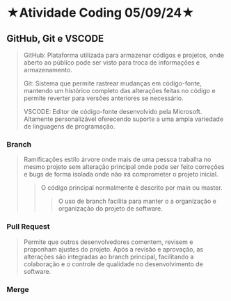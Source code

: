 # ★Atividade Coding 05/09/24★

## GitHub, Git e VSCODE
> GitHub: Plataforma utilizada para armazenar códigos e projetos, onde aberto ao público pode ser visto
para troca de informações e armazenamento.
> 
> Git: Sistema que permite rastrear mudanças em código-fonte, mantendo um histórico completo das alterações feitas no código e permite reverter para versões anteriores se necessário.
>
> VSCODE: Editor de código-fonte desenvolvido pela Microsoft. Altamente personalizável oferecendo suporte a uma ampla variedade de linguagens de programação.


### Branch
> Ramificações estilo árvore onde mais de uma pessoa trabalha no mesmo projeto sem alteração principal
> onde pode ser feito correções e bugs de forma isolada onde não irá comprometer o projeto inicial.
>> O código principal normalmente é descrito por main ou master.
>>> O uso de branch facilita para manter o a organização e organização do projeto de software.

### Pull Request
>Permite que outros desenvolvedores comentem, revisem e proponham ajustes do projeto.
> Após a revisão e aprovação, as alterações são integradas ao branch principal,
> facilitando a colaboração e o controle de qualidade no desenvolvimento de software.

### Merge
